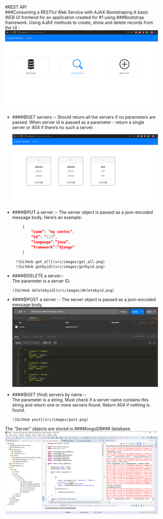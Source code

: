 #REST API  
###Consuming a RESTful Web Service with AJAX-Bootstraping
A basic WEB UI frontend for an application created for #1 using ###Bootstrap framework. Using AJAX methods to create, show and delete records from the UI : 
	![GitHub siteMain](src/images/siteMain.png)

* ####@GET servers :-
	 Should return all the servers if no parameters are passed. When server id is passed as a parameter - return a single server or 404 if there’s no such a server.

	 ![GitHub site_show_all](src/images/site_show_all.png)

* ####@PUT a server :-
	 The server object is passed as a json-encoded message body. Here’s an example:<br />
```json
		{ 
			“name”: ”my centos”,
		 	“id”: “123”,
		  	“language”:”java”,
		   	“framework”:”django” 
		}
```
		 ![GitHub get_all](src/images/get_all.png)
		 ![GitHub getbyid](src/images/getbyid.png)


* ####@DELETE a server:-<br />
	 The parameter is a server ID. 

	  ![GitHub deletebyid](src/images/deletebyid.png)

* ####@POST a server :-
	 The server object is passed as a json-encoded message body.
		 ![GitHub get_all](src/images/get_all.png)

* ####@GET (find) servers by name :-<br />
	 The parameter is a string. Must check if a server name contains this string and return one or more servers found. Return 404 if nothing is found.

	  ![GitHub post](src/images/post.png)

The “Server” objects are stored in ###MongoDB### database.
	![GitHub code2](src/images/code2.png)

